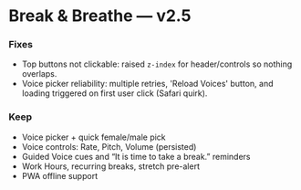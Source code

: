 # Break & Breathe — v2.5

### Fixes
- Top buttons not clickable: raised `z-index` for header/controls so nothing overlaps.
- Voice picker reliability: multiple retries, 'Reload Voices' button, and loading triggered on first user click (Safari quirk).

### Keep
- Voice picker + quick female/male pick
- Voice controls: Rate, Pitch, Volume (persisted)
- Guided Voice cues and “It is time to take a break.” reminders
- Work Hours, recurring breaks, stretch pre-alert
- PWA offline support
